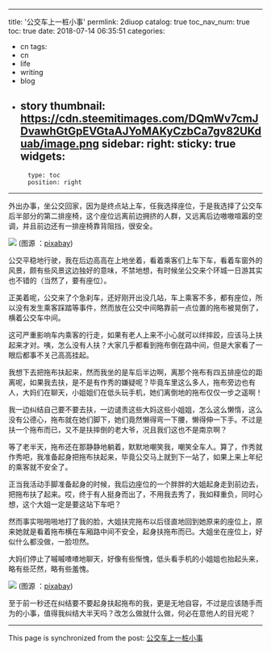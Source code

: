 
---
title: '公交车上一桩小事'
permlink: 2diuop
catalog: true
toc_nav_num: true
toc: true
date: 2018-07-14 06:35:51
categories:
- cn
tags:
- cn
- life
- writing
- blog
- story
thumbnail: https://cdn.steemitimages.com/DQmWv7cmJDvawhGtGpEVGtaAJYoMAKyCzbCa7gv82UKduab/image.png
sidebar:
    right:
        sticky: true
widgets:
    -
        type: toc
        position: right
---


外出办事，坐公交回家，因为是终点站上车，任我选择座位，于是我选择了公交车后半部分的第二排座椅，这个座位远离前边拥挤的人群，又远离后边嗷嗷喧嚣的空调，并且前边还有一排座椅靠背阻挡，很安全。

![](https://cdn.steemitimages.com/DQmWv7cmJDvawhGtGpEVGtaAJYoMAKyCzbCa7gv82UKduab/image.png)
(图源 ：[pixabay](https://pixabay.com/))

公交平稳地行驶，我在后边高高在上地坐着，看着乘客们上车下车，看着车窗外的风景，颇有些风景这边独好的意味，不禁地想，有时候坐公交来个环城一日游其实也不错的（当然了，要有座位）。

正美着呢，公交来了个急刹车，还好刚开出没几站，车上乘客不多，都有座位，所以没有发生乘客踩踏等事件，然而放在公交中间略靠前一点位置的拖布被晃倒了，横着公交车中间。

这可严重影响车内乘客的行走，如果有老人上来不小心就可以绊摔跤，应该马上扶起来才对。咦，怎么没有人扶？大家几乎都看到拖布倒在路中间，但是大家看了一眼后都事不关己高高挂起。

我想下去把拖布扶起来，然而我坐的是车后半边啊，离那个拖布有四五排座位的距离呢，如果我去扶，是不是有作秀的嫌疑呢？毕竟车里这么多人，拖布旁边也有人，大妈们在聊天，小姐姐们在低头玩手机，她们离倒地的拖布仅仅一步之遥啊！

我一边纠结自己要不要去扶，一边谴责这些大妈这些小姐姐，怎么这么懒惰，这么没有公德心，拖布就在她们脚下，她们竟然懒得弯一下腰，懒得伸一下手。不过是扶一个拖布而已，又不是扶摔倒的老大爷，况且我们这也不是南京啊？

等了老半天，拖布还在那静静地躺着，默默地嘲笑我，嘲笑全车人。算了，作秀就作秀吧，我准备起身把拖布扶起来，毕竟公交马上就到下一站了，如果上来上年纪的乘客就不安全了。

正当我活动手脚准备起身的时候，我后边座位的一个胖胖的大姐起身走到前边去，把拖布扶了起来。哎，终于有人挺身而出了，不用我去秀了，我如释重负，同时心想，这个大姐一定是要这站下车吧？

然而事实啪啪啪地打了我的脸，大姐扶完拖布以后径直地回到她原来的座位上，原来她就是看着拖布横在车厢路中间不安全，起身扶拖布而已。大姐坐在座位上，好似什么都没做，一脸坦然。

大妈们停止了嘁嘁喳喳地聊天，好像有些惭愧，低头看手机的小姐姐也抬起头来，略有些茫然，略有些羞愧。

![](https://cdn.steemitimages.com/DQmZyPsaZMc4ciyH591qTxJgcTdXQtiQqHJHiLG8kd88BxN/image.png)
(图源 ：[pixabay](https://pixabay.com/))

至于前一秒还在纠结要不要起身扶起拖布的我，更是无地自容，不过是应该随手而为的小事，值得我纠结大半天吗？改怎么做就什么做，何必在意他人的目光呢？

- - -

This page is synchronized from the post: [公交车上一桩小事](https://steemit.com/@oflyhigh/2diuop)
